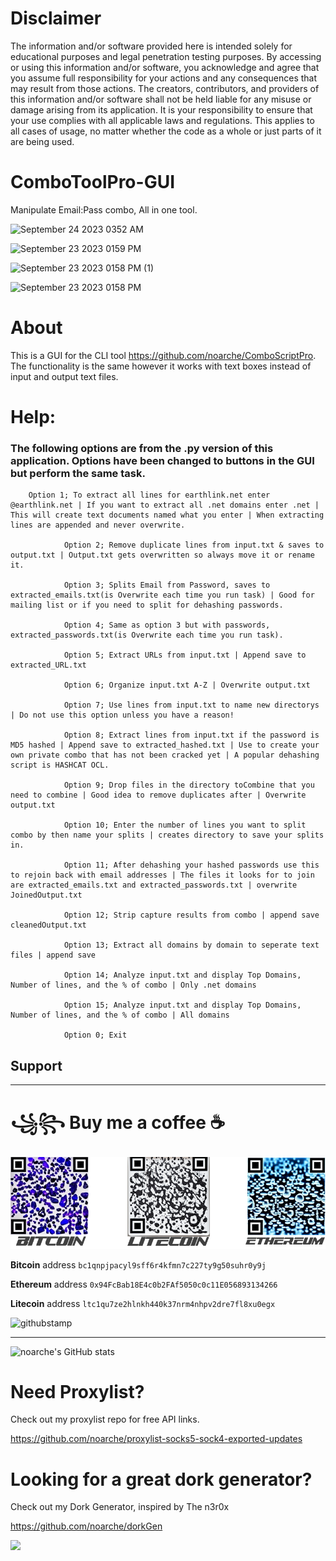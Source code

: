 # Disclaimer

The information and/or software provided here is intended solely
for educational purposes and legal penetration testing purposes. 
By accessing or using this information and/or software, you 
acknowledge and agree that you assume full responsibility for your
actions and any consequences that may result from those actions. 
The creators, contributors, and providers of this information 
and/or software shall not be held liable for any misuse or damage
arising from its application. It is your responsibility to ensure 
that your use complies with all applicable laws and regulations. 
This applies to all cases of usage, no matter whether the code as 
a whole or just parts of it are being used.

# ComboToolPro-GUI

Manipulate Email:Pass combo, All in one tool. 


![September 24 2023 0352 AM](https://github.com/user-attachments/assets/aa629cb6-feaf-417f-875d-d4d8e2853c77)




![September 23 2023 0159 PM](https://github.com/user-attachments/assets/3d50b3c1-08ba-4efb-97ce-70b2d3055fda)

![September 23 2023 0158 PM (1)](https://github.com/user-attachments/assets/0fdf54bf-64b0-4fef-b758-f404fc24cbd4)



![September 23 2023 0158 PM](https://github.com/user-attachments/assets/9e05e49d-fe8f-4a9c-9abd-c535de70b0cd)












# About
This is a GUI for the CLI tool https://github.com/noarche/ComboScriptPro. The functionality is the same however it works with text boxes instead of input and output text files. 




# Help: 
### The following options are from the .py version of this application. Options have been changed to buttons in the GUI but perform the same task.

        Option 1; To extract all lines for earthlink.net enter @earthlink.net | If you want to extract all .net domains enter .net | This will create text documents named what you enter | When extracting lines are appended and never overwrite.
       
				Option 2; Remove duplicate lines from input.txt & saves to output.txt | Output.txt gets overwritten so always move it or rename it. 
        
				Option 3; Splits Email from Password, saves to extracted_emails.txt(is Overwrite each time you run task) | Good for mailing list or if you need to split for dehashing passwords.
        
				Option 4; Same as option 3 but with passwords, extracted_passwords.txt(is Overwrite each time you run task).
        
				Option 5; Extract URLs from input.txt | Append save to extracted_URL.txt  
        
				Option 6; Organize input.txt A-Z | Overwrite output.txt
        
				Option 7; Use lines from input.txt to name new directorys | Do not use this option unless you have a reason!
        
				Option 8; Extract lines from input.txt if the password is MD5 hashed | Append save to extracted_hashed.txt | Use to create your own private combo that has not been cracked yet | A popular dehashing script is HASHCAT OCL. 
        
				Option 9; Drop files in the directory toCombine that you need to combine | Good idea to remove duplicates after | Overwrite output.txt
        
				Option 10; Enter the number of lines you want to split combo by then name your splits | creates directory to save your splits in.
        
				Option 11; After dehashing your hashed passwords use this to rejoin back with email addresses | The files it looks for to join are extracted_emails.txt and extracted_passwords.txt | overwrite JoinedOutput.txt
        
				Option 12; Strip capture results from combo | append save cleanedOutput.txt
        
				Option 13; Extract all domains by domain to seperate text files | append save
        
				Option 14; Analyze input.txt and display Top Domains, Number of lines, and the % of combo | Only .net domains
        
				Option 15; Analyze input.txt and display Top Domains, Number of lines, and the % of combo | All domains
        
				Option 0; Exit



## Support


-------------------------------------------------------------------

# ꧁꧂  Buy me a coffee ☕

![qrCode](https://raw.githubusercontent.com/noarche/cd-ripper/main/unrelated-ignore/CryptoQRcodes.png)

**Bitcoin** address `bc1qnpjpacyl9sff6r4kfmn7c227ty9g50suhr0y9j`


**Ethereum** address `0x94FcBab18E4c0b2FAf5050c0c11E056893134266`


**Litecoin** address `ltc1qu7ze2hlnkh440k37nrm4nhpv2dre7fl8xu0egx`

![githubstamp](https://github.com/user-attachments/assets/d7b584e2-ba2a-442c-8783-9acb3a4781a5)

-------------------------------------------------------------------

![noarche's GitHub stats](https://github-readme-stats.vercel.app/api?username=noarche&show_icons=true&theme=transparent)


# Need Proxylist?

Check out my proxylist repo for free API links. 

https://github.com/noarche/proxylist-socks5-sock4-exported-updates

# Looking for a great dork generator? 

Check out my Dork Generator, inspired by The n3r0x

https://github.com/noarche/dorkGen

![](https://gitwar.herokuapp.com/badge?username=noarche&style=flat-square)
